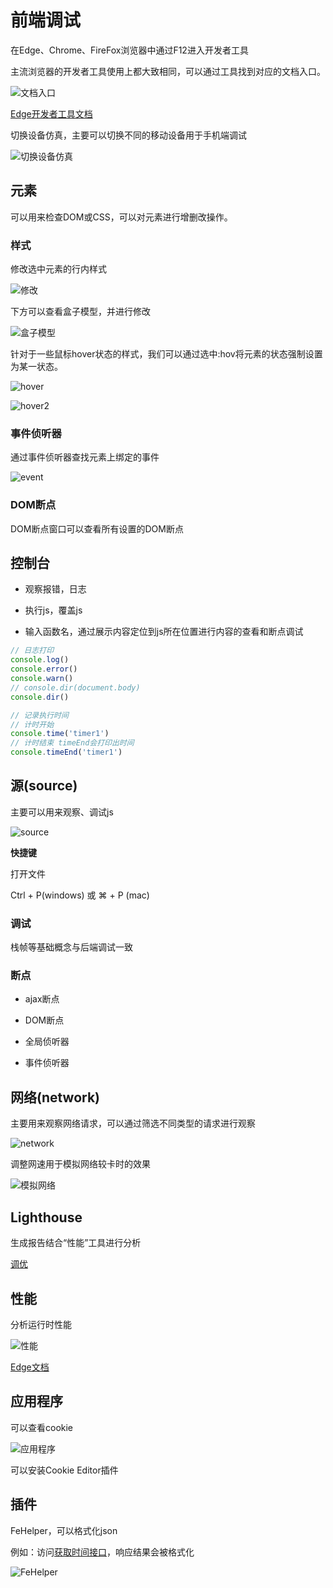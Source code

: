 # 前端调试

在Edge、Chrome、FireFox浏览器中通过F12进入开发者工具

主流浏览器的开发者工具使用上都大致相同，可以通过工具找到对应的文档入口。

![文档入口](https://gitee.com/zengsl/picBed/raw/master/img/20210823101113.png)

[Edge开发者工具文档](https://docs.microsoft.com/zh-cn/microsoft-edge/devtools-guide-chromium/)

切换设备仿真，主要可以切换不同的移动设备用于手机端调试

![切换设备仿真](https://gitee.com/zengsl/picBed/raw/master/img/20210823112705.png)

## 元素

可以用来检查DOM或CSS，可以对元素进行增删改操作。

### 样式

修改选中元素的行内样式

![修改](https://gitee.com/zengsl/picBed/raw/master/img/20210823101921.png)

下方可以查看盒子模型，并进行修改

![盒子模型](https://gitee.com/zengsl/picBed/raw/master/img/20210823102833.png)

针对于一些鼠标hover状态的样式，我们可以通过选中:hov将元素的状态强制设置为某一状态。

![hover](https://gitee.com/zengsl/picBed/raw/master/img/20210823103659.png)

![hover2](https://gitee.com/zengsl/picBed/raw/master/img/48B3AA7E-C3BD-425D-9966-AD5673D4EF53.png)

### 事件侦听器

通过事件侦听器查找元素上绑定的事件

![event](https://gitee.com/zengsl/picBed/raw/master/img/47B9D2B2-85D7-49A2-90A4-309E72423446.png)

### DOM断点

DOM断点窗口可以查看所有设置的DOM断点

## 控制台

- 观察报错，日志

- 执行js，覆盖js

- 输入函数名，通过展示内容定位到js所在位置进行内容的查看和断点调试

~~~ js
// 日志打印
console.log()
console.error()
console.warn()
// console.dir(document.body)
console.dir()

// 记录执行时间
// 计时开始
console.time('timer1')
// 计时结束 timeEnd会打印出时间
console.timeEnd('timer1')
~~~

## 源(source)

主要可以用来观察、调试js

![source](https://gitee.com/zengsl/picBed/raw/master/img/20210823111909.png)

**快捷键**

打开文件

Ctrl + P(windows) 或  ⌘ + P (mac)

### 调试

栈帧等基础概念与后端调试一致

### 断点

- ajax断点

- DOM断点

- 全局侦听器

- 事件侦听器 


## 网络(network)

主要用来观察网络请求，可以通过筛选不同类型的请求进行观察

![network](https://gitee.com/zengsl/picBed/raw/master/img/20210823112358.png)

调整网速用于模拟网络较卡时的效果

![模拟网络](https://gitee.com/zengsl/picBed/raw/master/img/20210823112543.png)


## Lighthouse

生成报告结合“性能”工具进行分析

[调优](https://docs.microsoft.com/zh-cn/microsoft-edge/devtools-guide-chromium/speed/get-started)

## 性能

分析运行时性能

![性能](https://gitee.com/zengsl/picBed/raw/master/img/20210823133532.png)

[Edge文档](https://docs.microsoft.com/zh-cn/microsoft-edge/devtools-guide-chromium/evaluate-performance/)

[](https://docs.microsoft.com/zh-cn/microsoft-edge/devtools-guide-chromium/speed/get-started)

## 应用程序

可以查看cookie

![应用程序](https://gitee.com/zengsl/picBed/raw/master/img/20210823134110.png)

可以安装Cookie Editor插件



## 插件

FeHelper，可以格式化json

例如：访问[获取时间接口](http://poetry.apiopen.top/getTime)，响应结果会被格式化

![FeHelper](https://gitee.com/zengsl/picBed/raw/master/img/20210823134436.png)